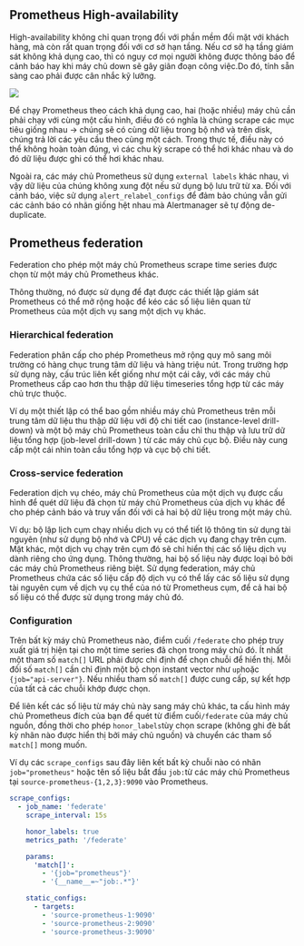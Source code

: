 ﻿#

## Prometheus High-availability

High-availability không chỉ quan trọng đối với phần mềm đối mặt với khách hàng, mà còn rất quan trọng đối với cơ sở hạn tầng. Nếu cơ sở hạ tầng giám sát không khả dụng cao, thì có nguy cơ mọi người không được thông báo để cảnh báo hay khi máy chủ down sẽ gây giãn đoạn công việc.Do đó, tính sẵn sàng cao phải được cân nhắc kỹ lưỡng.

![ ](https://github.com/quynhvuongg/Picture/blob/master/high1.png?raw=true)

Để chạy Prometheus theo cách khả dụng cao, hai (hoặc nhiều) máy chủ cần phải chạy với cùng một cấu hình, điều đó có nghĩa là chúng scrape các mục tiêu giống nhau -> chúng sẽ có cùng dữ liệu trong bộ nhớ và trên disk, chúng trả lời các yêu cầu theo cùng một cách. Trong thực tế, điều này có thể không hoàn toàn đúng, vì các chu kỳ scrape có thể hơi khác nhau và do đó dữ liệu được ghi có thể hơi khác nhau.

Ngoài ra, các máy chủ Prometheus sử dụng `external labels` khác nhau, vì vậy dữ liệu của chúng không xung đột nếu sử dụng bộ lưu trữ từ xa. Đối với cảnh báo, việc sử dụng `alert_relabel_configs` để đảm bảo chúng vẫn gửi các cảnh báo có nhãn giống hệt nhau mà Alertmanager sẽ tự động de-duplicate.

## Prometheus federation

Federation cho phép một máy chủ Prometheus scrape time series được chọn từ một máy chủ Prometheus khác.

Thông thường, nó được sử dụng để đạt được các thiết lập giám sát Prometheus có thể mở rộng hoặc để kéo các số liệu liên quan từ Prometheus của một dịch vụ sang một dịch vụ khác.

### Hierarchical federation

Federation phân cấp cho phép Prometheus mở rộng quy mô sang môi trường có hàng chục trung tâm dữ liệu và hàng triệu nút. Trong trường hợp sử dụng này, cấu trúc liên kết giống như một cái cây, với các máy chủ Prometheus cấp cao hơn thu thập dữ liệu timeseries tổng hợp từ các máy chủ trực thuộc.

Ví dụ một thiết lập có thể bao gồm nhiều máy chủ Prometheus trên mỗi trung tâm dữ liệu thu thập dữ liệu với độ chi tiết cao (instance-level drill-down) và một bộ máy chủ Prometheus toàn cầu chỉ thu thập và lưu trữ dữ liệu tổng hợp (job-level drill-down ) từ các máy chủ cục bộ. Điều này cung cấp một cái nhìn toàn cầu tổng hợp và cục bộ chi tiết.

### Cross-service federation

Federation dịch vụ chéo, máy chủ Prometheus của một dịch vụ được cấu hình để quét dữ liệu đã chọn từ máy chủ Prometheus của dịch vụ khác để cho phép cảnh báo và truy vấn đối với cả hai bộ dữ liệu trong một máy chủ.

Ví dụ: bộ lập lịch cụm chạy nhiều dịch vụ có thể tiết lộ thông tin sử dụng tài nguyên (như sử dụng bộ nhớ và CPU) về các dịch vụ đang chạy trên cụm. Mặt khác, một dịch vụ chạy trên cụm đó sẽ chỉ hiển thị các số liệu dịch vụ dành riêng cho ứng dụng. Thông thường, hai bộ số liệu này được loại bỏ bởi các máy chủ Prometheus riêng biệt. Sử dụng federation, máy chủ Prometheus chứa các số liệu cấp độ dịch vụ có thể lấy các số liệu sử dụng tài nguyên cụm về dịch vụ cụ thể của nó từ Prometheus cụm, để cả hai bộ số liệu có thể được sử dụng trong máy chủ đó.

### Configuration

Trên bất kỳ máy chủ Prometheus nào, điểm cuối `/federate` cho phép truy xuất giá trị hiện tại cho một time series đã chọn trong máy chủ đó. Ít nhất một tham số `match[]` URL phải được chỉ định để chọn chuỗi để hiển thị. Mỗi đối số `match[]` cần chỉ định một bộ chọn instant vector như `up`hoặc `{job="api-server"}`. Nếu nhiều tham số `match[]` được cung cấp, sự kết hợp của tất cả các chuỗi khớp được chọn.

Để liên kết các số liệu từ máy chủ này sang máy chủ khác, ta cấu hình máy chủ Prometheus đích của bạn để quét từ  điểm cuối`/federate` của máy chủ nguồn, đồng thời cho phép `honor_labels`tùy chọn scrape (không ghi đè bất kỳ nhãn nào được hiển thị bởi máy chủ nguồn) và chuyển các tham số `match[]` mong muốn.

Ví dụ các `scrape_configs` sau đây liên kết bất kỳ chuỗi nào có nhãn `job="prometheus"` hoặc tên số liệu bắt đầu `job:`từ các máy chủ Prometheus tại  `source-prometheus-{1,2,3}:9090` vào Prometheus.

```yml
scrape_configs:
  - job_name: 'federate'
    scrape_interval: 15s

    honor_labels: true
    metrics_path: '/federate'

    params:
      'match[]':
        - '{job="prometheus"}'
        - '{__name__=~"job:.*"}'

    static_configs:
      - targets:
        - 'source-prometheus-1:9090'
        - 'source-prometheus-2:9090'
        - 'source-prometheus-3:9090'

```
